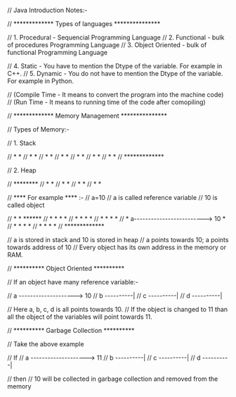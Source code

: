 // Java Introduction Notes:-


// ************* Types of languages ***************

// 1. Procedural - Sequencial Programming Language
// 2. Functional - bulk of procedures Programming Language
// 3. Object Oriented - bulk of functional Programming Language

// 4. Static - You have to mention the Dtype of the variable. For example in C++.
// 5. Dynamic - You do not have to mention the Dtype of the variable. For example in Python.

// (Compile Time - It means to convert the program into the machine code)
// (Run Time - It means to running time of the code after comopiling)



// ************* Memory Management ***************

// Types of Memory:-

// 1. Stack

// *           *
// *           *
// *           *
// *           *
// *           *
// *           *
// *           *
// *************

// 2. Heap

//       ********
//      *        *
//     *          *
//    *            *
//   *              *


// **** For example **** :-
// a=10
// a is called reference variable
// 10 is called object

// *           *                   ******
// *           *                  *      *
// *           *                 *        *
// *           *                *          *
// *     a-------------------------> 10     *
// *           *              *              *
// *           *             *                *
// *************

// a is stored in stack and 10 is stored in heap
// a points towards 10; a points towards address of 10
// Every object has its own address in the memory or RAM.



// ********** Object Oriented **********

// If an object have many reference variable:-

// a --------------------> 10
// b ----------|
// c ----------|
// d ----------|

// Here a, b, c, d is all points towards 10.
// If the object is changed to 11 than all the object of the variables will point towards 11.



//  ********** Garbage Collection **********

// Take the above example

// If 
// a --------------------> 11
// b ----------|
// c ----------|
// d ----------|

// then
// 10 will be collected in garbage collection and removed from the memory

